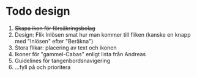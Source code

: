 # Todo design

1. ~~Skapa ikon för försäkringsbolag~~
2. Design: Flik Inlösen smat hur man kommer till fliken (kanske en knapp med "Inlösen" efter "Beräkna")
3. Stora flikar: placering av text och ikonen
4. Ikoner för "gammel-Cabas" enligt lista från Andreas
5. Guidelines för tangenbordsnavigering
6. …fyll på och prioritera
